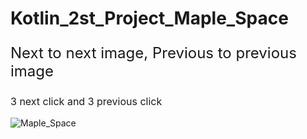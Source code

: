 # Kotlin_2st_Project_Maple_Space
<p style="font-size:24px;">Next to next image, Previous to previous image</p>
<p style="font-size:16px;">3 next click and 3 previous click</p>

![Maple_Space](https://github.com/flffkd12/Kotlin_2st_Project_Maple_Space/assets/166996451/dd920dce-f0fd-4262-91c8-fdb3877b5d6a)
